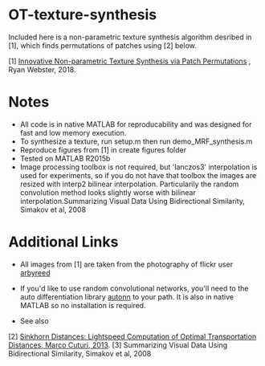 # OT-texture-synthesis #

Included here is a non-parametric texture synthesis algorithm desribed in [1], which finds permutations of patches using [2] below.

[1] [Innovative Non-parametric Texture Synthesis via Patch Permutations](https://arxiv.org/abs/1801.04619) , Ryan Webster, 2018. 

# Notes #
* All code is in native MATLAB for reproducability and was designed for fast and low memory execution.
* To synthesize a texture, run setup.m then run demo_MRF_synthesis.m
* Reproduce figures from [1] in create figures folder
* Tested on MATLAB R2015b
* Image processing toolbox is not required, but 'lanczos3' interpolation is used for experiments, so if you do not have that toolbox the images are resized with interp2 bilinear interpolation. Particularily the random convolution method looks slightly worse with bilinear interpolation.Summarizing Visual Data Using Bidirectional Similarity, Simakov et al, 2008

# Additional Links #

* All images from [1] are taken from the photography of flickr user [arbyreed](https://www.flickr.com/photos/19779889@N00/)

* If you'd like to use random convolutional networks, you'll need to the auto differentiation library [autonn](https://github.com/vlfeat/autonn) to your path. It is also in native MATLAB so no installation is required.

* See also

[2] [Sinkhorn Distances: Lightspeed Computation of Optimal Transportation Distances, Marco Cuturi, 2013](https://arxiv.org/abs/1306.0895).
[3] Summarizing Visual Data Using Bidirectional Similarity, Simakov et al, 2008
